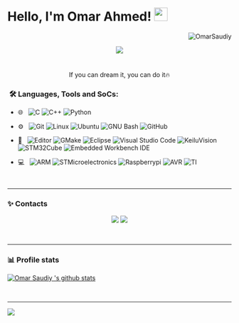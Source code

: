 <h1>
Hello, I'm Omar Ahmed!
  <img src="https://media.giphy.com/media/hvRJCLFzcasrR4ia7z/giphy.gif" width="30"></h1>
 <img src="https://komarev.com/ghpvc/?username=OmarSaudiy&label=Profile%20Views&color=0e75b6&style=flat" align='right' alt="OmarSaudiy" />
<a href="https://github.com/OmarSaudiy/OmarSaudiy/"> </a> 
<br/>

<!-- Typing SVG by DenverCoder1 - https://github.com/DenverCoder1/readme-typing-svg -->
<p align="center">
  <a href="https://github.com/DenverCoder1/readme-typing-svg"><img src="https://readme-typing-svg.herokuapp.com?lines=Embedded+Software+Engineer;Communication+And+Electronics+Department;Always%20learning%20new%20things&center=true&width=450&height=45"></a>
</p>

#
  <p align="center"> If you can dream it, you can do it🔥 </p>
</p>

<h3>  &nbsp;🛠️ Languages, Tools and SoCs:</h3>


- 🌐 &nbsp;
![C](https://img.shields.io/badge/-C-333333?style=flat-square&logo=c&logoColor=A8B9CC)
![C++](https://img.shields.io/badge/-C++-333333?style=flat&logo=C%2B%2B&logoColor=00599C)
![Python](https://img.shields.io/badge/-Python-333333?style=flat&logo=python&logoColor=3776AB)

- ⚙️ &nbsp;
![Git](https://img.shields.io/badge/-Git-333333?style=flat&logo=git)
![Linux](https://img.shields.io/badge/-Linux-333333?style=flat&logo=Linux&logoColor=FCC624)
![Ubuntu](https://img.shields.io/badge/-Ubuntu-333333?style=flat&logo=ubuntu)
![GNU Bash](https://img.shields.io/badge/-GNU%20Bash-333333?style=flat&logo=gnubash&logoColor=4EAA25)
![GitHub](https://img.shields.io/badge/-GitHub-333333?style=flat&logo=github)

- 🔧 &nbsp;
![Editor](https://img.shields.io/badge/-Editor-333333?style=flat&logo=stackedit&logoColor=606060)
![GMake](https://img.shields.io/badge/-Make-333333?style=flat&logo=cmake&logoColor=064F8C)
![Eclipse](https://img.shields.io/badge/-Eclipse-333333?style=flat&logo=eclipse-ide&logoColor=2C2255)
![Visual Studio Code](https://img.shields.io/badge/-Visual%20Studio%20Code-333333?style=flat&logo=visual-studio-code&logoColor=007ACC)
![KeiluVision](https://img.shields.io/badge/-KeiluVision-333333?style=flat&logo=keiluvision&logoColor=0E353D)
![STM32Cube](https://img.shields.io/badge/-STM32Cube-333333?style=flat&logo=keiluvision&logoColor=509EE3)
![Embedded Workbench IDE](https://img.shields.io/badge/-Embedded%20Workbench%20IDE-333333?style=flat&logo=embeddedworkbench&logoColor=#BB040)




- 💻 &nbsp;
![ARM](https://img.shields.io/badge/ARM-333333?style=flat&logo=arm&logoColor=0091BD)
![STMicroelectronics](https://img.shields.io/badge/-STMicroelectronics-333333?style=flat&logo=stmicroelectronics&logoColor=03234B)
![Raspberrypi](https://img.shields.io/badge/-Raspberry%20Pi-333333?style=flat&logo=raspberrypi&logoColor=A22846)
![AVR](https://img.shields.io/badge/AVR-333333?style=flat&logo=avr&logoColor=0A9EDC)
![TI](https://img.shields.io/badge/Texus%20Instruments-333333?style=flat&logo=Texus%20Instruments&logoColor=BD1C2B)



  
<br/>

---------------------------------------------------------------------------------------------------------------------------------------------------------------------------------
<h3> ✨ Contacts</h3>

 <p align="center">
  <a href="https://www.linkedin.com/in/omarsaudiy/"><img src="https://img.icons8.com/fluency/50/000000/linkedin.png"/><a/>
  <a href="https://mail.google.com/mail/u/3/#inbox?compose=GTvVlcSHxTblstmTtvhnQSVWlrsChCcNfgDHWzlWpGxZncMmLpdXDwXjWgmQFsqqlPZDHgpkKBNfk"><img src="https://user-images.githubusercontent.com/123242381/219986585-acbd74de-6225-4eb5-b59b-25a39808176a.svg"/><a/>
</p>
<br/>

---------------------------------------------------------------------------------------------------------------------------------------------------------------------------------
<h3> 📊 Profile stats</h4>
  

[![Omar Saudiy 's github stats](https://github-readme-stats.vercel.app/api?username=OmarSaudiy&show_icons=true&title_color=fff&icon_color=79ff97&text_color=9f9f9f&bg_color=151515)](https://github.com/OmarSaudiy/github-readme-stats)
</p>
<br/>
    
---------------------------------------------------------------------------------------------------------------------------------------------------------------------------------
</p>
<img src="https://imgur.com/rilHVxA.png"/>
</p>
